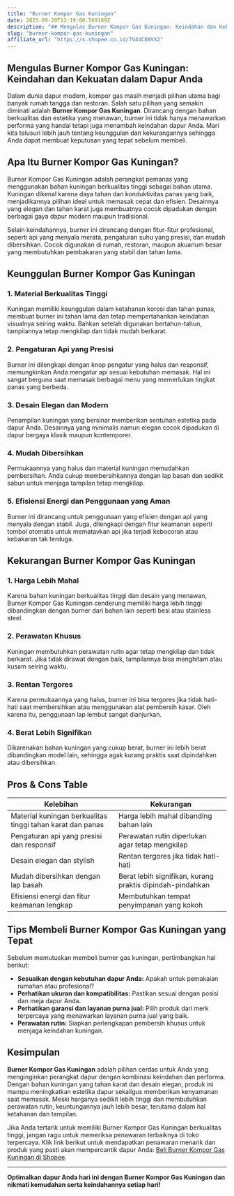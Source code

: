 ```yaml
---
title: "Burner Kompor Gas Kuningan"
date: 2025-09-20T13:19:00.569189Z
description: "## Mengulas Burner Kompor Gas Kuningan: Keindahan dan Kekuatan dalam Dapur Anda..."
slug: "burner-kompor-gas-kuningan"
affiliate_url: "https://s.shopee.co.id/7V44C68VX2"
---
```

## Mengulas Burner Kompor Gas Kuningan: Keindahan dan Kekuatan dalam Dapur Anda

Dalam dunia dapur modern, kompor gas masih menjadi pilihan utama bagi banyak rumah tangga dan restoran. Salah satu pilihan yang semakin diminati adalah **Burner Kompor Gas Kuningan**. Dirancang dengan bahan berkualitas dan estetika yang menawan, burner ini tidak hanya menawarkan performa yang handal tetapi juga menambah keindahan dapur Anda. Mari kita telusuri lebih jauh tentang keunggulan dan kekurangannya sehingga Anda dapat membuat keputusan yang tepat sebelum membeli.

## Apa Itu Burner Kompor Gas Kuningan?

Burner Kompor Gas Kuningan adalah perangkat pemanas yang menggunakan bahan kuningan berkualitas tinggi sebagai bahan utama. Kuningan dikenal karena daya tahan dan konduktivitas panas yang baik, menjadikannya pilihan ideal untuk memasak cepat dan efisien. Desainnya yang elegan dan tahan karat juga membuatnya cocok dipadukan dengan berbagai gaya dapur modern maupun tradisional.

Selain keindahannya, burner ini dirancang dengan fitur-fitur profesional, seperti api yang menyala merata, pengaturan suhu yang presisi, dan mudah dibersihkan. Cocok digunakan di rumah, restoran, maupun akuarium besar yang membutuhkan pembakaran yang stabil dan tahan lama.

## Keunggulan Burner Kompor Gas Kuningan

### 1. Material Berkualitas Tinggi

Kuningan memiliki keunggulan dalam ketahanan korosi dan tahan panas, membuat burner ini tahan lama dan tetap mempertahankan keindahan visualnya seiring waktu. Bahkan setelah digunakan bertahun-tahun, tampilannya tetap mengkilap dan tidak mudah berkarat.

### 2. Pengaturan Api yang Presisi

Burner ini dilengkapi dengan knop pengatur yang halus dan responsif, memungkinkan Anda mengatur api sesuai kebutuhan memasak. Hal ini sangat berguna saat memasak berbagai menu yang memerlukan tingkat panas yang berbeda.

### 3. Desain Elegan dan Modern

Penampilan kuningan yang bersinar memberikan sentuhan estetika pada dapur Anda. Desainnya yang minimalis namun elegan cocok dipadukan di dapur bergaya klasik maupun kontemporer.

### 4. Mudah Dibersihkan

Permukaannya yang halus dan material kuningan memudahkan pembersihan. Anda cukup membersihkannya dengan lap basah dan sedikit sabun untuk menjaga tampilan tetap mengkilap.

### 5. Efisiensi Energi dan Penggunaan yang Aman

Burner ini dirancang untuk penggunaan yang efisien dengan api yang menyala dengan stabil. Juga, dilengkapi dengan fitur keamanan seperti tombol otomatis untuk mematavkan api jika terjadi kebocoran atau kebakaran tak terduga.

## Kekurangan Burner Kompor Gas Kuningan

### 1. Harga Lebih Mahal

Karena bahan kuningan berkualitas tinggi dan desain yang menawan, Burner Kompor Gas Kuningan cenderung memiliki harga lebih tinggi dibandingkan dengan burner dari bahan lain seperti besi atau stainless steel.

### 2. Perawatan Khusus

Kuningan membutuhkan perawatan rutin agar tetap mengkilap dan tidak berkarat. Jika tidak dirawat dengan baik, tampilannya bisa menghitam atau kusam seiring waktu.

### 3. Rentan Tergores

Karena permukaannya yang halus, burner ini bisa tergores jika tidak hati-hati saat membersihkan atau menggunakan alat pembersih kasar. Oleh karena itu, penggunaan lap lembut sangat dianjurkan.

### 4. Berat Lebih Signifikan

Dikarenakan bahan kuningan yang cukup berat, burner ini lebih berat dibandingkan model lain, sehingga agak kurang praktis saat dipindahkan atau dibersihkan.

## Pros & Cons Table

| Kelebihan | Kekurangan |
| --- | --- |
| Material kuningan berkualitas tinggi tahan karat dan panas | Harga lebih mahal dibanding bahan lain |
| Pengaturan api yang presisi dan responsif | Perawatan rutin diperlukan agar tetap mengkilap |
| Desain elegan dan stylish | Rentan tergores jika tidak hati-hati |
| Mudah dibersihkan dengan lap basah | Berat lebih signifikan, kurang praktis dipindah-pindahkan |
| Efisiensi energi dan fitur keamanan lengkap | Membutuhkan tempat penyimpanan yang kokoh |

## Tips Membeli Burner Kompor Gas Kuningan yang Tepat

Sebelum memutuskan membeli burner gas kuningan, pertimbangkan hal berikut:

- **Sesuaikan dengan kebutuhan dapur Anda:** Apakah untuk pemakaian rumahan atau profesional?
- **Perhatikan ukuran dan kompatibilitas:** Pastikan sesuai dengan posisi dan meja dapur Anda.
- **Perhatikan garansi dan layanan purna jual:** Pilih produk dari merk terpercaya yang menawarkan layanan purna jual yang baik.
- **Perawatan rutin:** Siapkan perlengkapan pembersih khusus untuk menjaga keindahan kuningan.

## Kesimpulan

**Burner Kompor Gas Kuningan** adalah pilihan cerdas untuk Anda yang menginginkan perangkat dapur dengan kombinasi keindahan dan performa. Dengan bahan kuningan yang tahan karat dan desain elegan, produk ini mampu meningkatkan estetika dapur sekaligus memberikan kenyamanan saat memasak. Meski harganya sedikit lebih tinggi dan membutuhkan perawatan rutin, keuntungannya jauh lebih besar, terutama dalam hal ketahanan dan tampilan.

Jika Anda tertarik untuk memiliki Burner Kompor Gas Kuningan berkualitas tinggi, jangan ragu untuk memeriksa penawaran terbaiknya di toko terpercaya. Klik link berikut untuk mendapatkan penawaran menarik dan produk yang pasti akan mempercantik dapur Anda: [Beli Burner Kompor Gas Kuningan di Shopee](https://s.shopee.co.id/7V44C68VX2).

---

**Optimalkan dapur Anda hari ini dengan Burner Kompor Gas Kuningan dan nikmati kemudahan serta keindahannya setiap hari!**